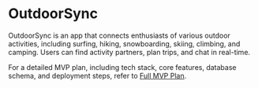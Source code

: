 # OutdoorSync

OutdoorSync is an app that connects enthusiasts of various outdoor activities, including surfing, hiking, snowboarding, skiing, climbing, and camping. Users can find activity partners, plan trips, and chat in real-time.

For a detailed MVP plan, including tech stack, core features, database schema, and deployment steps, refer to [Full MVP Plan](outdoor-sync-full-mvp.md).
